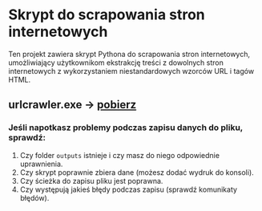 # Skrypt do scrapowania stron internetowych

Ten projekt zawiera skrypt Pythona do scrapowania stron internetowych, umożliwiający użytkownikom ekstrakcję treści z dowolnych stron internetowych z wykorzystaniem niestandardowych wzorców URL i tagów HTML.

## urlcrawler.exe -> [pobierz](https://github.com/JRadomyski/URL-Crawler/blob/main/exe/main.exe)

### Jeśli napotkasz problemy podczas zapisu danych do pliku, sprawdź:

1. Czy folder `outputs` istnieje i czy masz do niego odpowiednie uprawnienia.
2. Czy skrypt poprawnie zbiera dane (możesz dodać wydruk do konsoli).
3. Czy ścieżka do zapisu pliku jest poprawna.
4. Czy występują jakieś błędy podczas zapisu (sprawdź komunikaty błędów).

